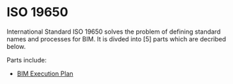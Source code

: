 # ISO 19650

International Standard ISO 19650 solves the problem of defining standard names and processes for BIM. It is divded into [5] parts which are decribed below.

Parts include:

* [BIM Execution Plan](/Concepts/BIMExecutionPlan)


